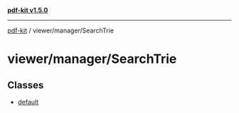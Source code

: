 [**pdf-kit v1.5.0**](../../../README.md)

***

[pdf-kit](../../../modules.md) / viewer/manager/SearchTrie

# viewer/manager/SearchTrie

## Classes

- [default](classes/default.md)
